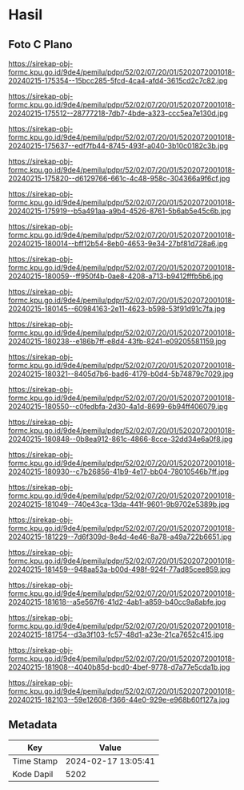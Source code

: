 # Hasil

## Foto C Plano

https://sirekap-obj-formc.kpu.go.id/9de4/pemilu/pdpr/52/02/07/20/01/5202072001018-20240215-175354--15bcc285-5fcd-4ca4-afd4-3615cd2c7c82.jpg

https://sirekap-obj-formc.kpu.go.id/9de4/pemilu/pdpr/52/02/07/20/01/5202072001018-20240215-175512--28777218-7db7-4bde-a323-ccc5ea7e130d.jpg

https://sirekap-obj-formc.kpu.go.id/9de4/pemilu/pdpr/52/02/07/20/01/5202072001018-20240215-175637--edf7fb44-8745-493f-a040-3b10c0182c3b.jpg

https://sirekap-obj-formc.kpu.go.id/9de4/pemilu/pdpr/52/02/07/20/01/5202072001018-20240215-175820--d6129766-661c-4c48-958c-304366a9f6cf.jpg

https://sirekap-obj-formc.kpu.go.id/9de4/pemilu/pdpr/52/02/07/20/01/5202072001018-20240215-175919--b5a491aa-a9b4-4526-8761-5b6ab5e45c6b.jpg

https://sirekap-obj-formc.kpu.go.id/9de4/pemilu/pdpr/52/02/07/20/01/5202072001018-20240215-180014--bff12b54-8eb0-4653-9e34-27bf81d728a6.jpg

https://sirekap-obj-formc.kpu.go.id/9de4/pemilu/pdpr/52/02/07/20/01/5202072001018-20240215-180059--ff950f4b-0ae8-4208-a713-b9412fffb5b6.jpg

https://sirekap-obj-formc.kpu.go.id/9de4/pemilu/pdpr/52/02/07/20/01/5202072001018-20240215-180145--60984163-2e11-4623-b598-53f91d91c7fa.jpg

https://sirekap-obj-formc.kpu.go.id/9de4/pemilu/pdpr/52/02/07/20/01/5202072001018-20240215-180238--e186b7ff-e8d4-43fb-8241-e09205581159.jpg

https://sirekap-obj-formc.kpu.go.id/9de4/pemilu/pdpr/52/02/07/20/01/5202072001018-20240215-180321--8405d7b6-bad6-4179-b0d4-5b74879c7029.jpg

https://sirekap-obj-formc.kpu.go.id/9de4/pemilu/pdpr/52/02/07/20/01/5202072001018-20240215-180550--c0fedbfa-2d30-4a1d-8699-6b94ff406079.jpg

https://sirekap-obj-formc.kpu.go.id/9de4/pemilu/pdpr/52/02/07/20/01/5202072001018-20240215-180848--0b8ea912-861c-4866-8cce-32dd34e6a0f8.jpg

https://sirekap-obj-formc.kpu.go.id/9de4/pemilu/pdpr/52/02/07/20/01/5202072001018-20240215-180930--c7b26856-41b9-4e17-bb04-78010546b7ff.jpg

https://sirekap-obj-formc.kpu.go.id/9de4/pemilu/pdpr/52/02/07/20/01/5202072001018-20240215-181049--740e43ca-13da-441f-9601-9b9702e5389b.jpg

https://sirekap-obj-formc.kpu.go.id/9de4/pemilu/pdpr/52/02/07/20/01/5202072001018-20240215-181229--7d6f309d-8e4d-4e46-8a78-a49a722b6651.jpg

https://sirekap-obj-formc.kpu.go.id/9de4/pemilu/pdpr/52/02/07/20/01/5202072001018-20240215-181459--948aa53a-b00d-498f-924f-77ad85cee859.jpg

https://sirekap-obj-formc.kpu.go.id/9de4/pemilu/pdpr/52/02/07/20/01/5202072001018-20240215-181618--a5e567f6-41d2-4ab1-a859-b40cc9a8abfe.jpg

https://sirekap-obj-formc.kpu.go.id/9de4/pemilu/pdpr/52/02/07/20/01/5202072001018-20240215-181754--d3a3f103-fc57-48d1-a23e-21ca7652c415.jpg

https://sirekap-obj-formc.kpu.go.id/9de4/pemilu/pdpr/52/02/07/20/01/5202072001018-20240215-181908--4040b85d-bcd0-4bef-9778-d7a77e5cda1b.jpg

https://sirekap-obj-formc.kpu.go.id/9de4/pemilu/pdpr/52/02/07/20/01/5202072001018-20240215-182103--59e12608-f366-44e0-929e-e968b60f127a.jpg


## Metadata

| Key        | Value               |
| ---------- | ------------------- |
| Time Stamp | 2024-02-17 13:05:41 |
| Kode Dapil | 5202                |



